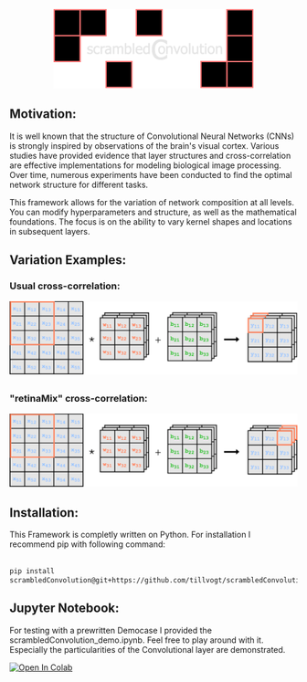 <p align="center">
  <img width="350" src="./logo.png">
</p>
<h2>
  Motivation:
</h2>
<p>
  It is well known that the structure of Convolutional Neural Networks (CNNs) is strongly inspired by observations of the brain's visual cortex. Various studies have provided evidence that layer structures and cross-correlation are effective implementations for modeling biological image processing. Over time, numerous experiments have been conducted to find the optimal network structure for different tasks. 
</p>
<p>
  This framework allows for the variation of network composition at all levels. You can modify hyperparameters and structure, as well as the mathematical foundations. The focus is on the ability to vary kernel shapes and locations in subsequent layers.
</p>
<h2>
Variation Examples:
</h2>
<h3>
  Usual cross-correlation:
</h3>
<p align="center">
  <img width="1000" src="./cross_corr.gif">
</p>
<h2>
  <h3>
  "retinaMix" cross-correlation:
</h3>
<p align="center">
  <img width="1000" src="./cross_corr_nonret.gif">
</p>
<h2>
Installation:
</h2>
<p>
  This Framework is completly written on Python. For installation I recommend pip with following command:
</p>

<pre><code>
pip install scrambledConvolution@git+https://github.com/tillvogt/scrambledConvolution.git
</code></pre>

<h2>
Jupyter Notebook:
</h2>
<p>
  For testing with a prewritten Democase I provided the scrambledConvolution_demo.ipynb. Feel free to play around with it. Especially the particularities of the Convolutional layer are demonstrated.
</p>
<a target="_blank" href="https://colab.research.google.com/github/tillvogt/scrambledConvolution/blob/main/scrambledConvolution_demo.ipynb">
  <img src="https://colab.research.google.com/assets/colab-badge.svg" alt="Open In Colab"/>
</a>
